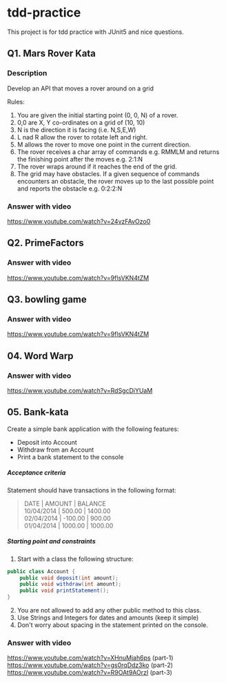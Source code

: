 # tdd-practice

This project is for tdd practice with JUnit5 and nice questions.

## Q1. Mars Rover Kata
### Description
Develop an API that moves a rover around on a grid

Rules:

1. You are given the initial starting point (0, 0, N) of a rover.
2. 0,0 are X, Y co-ordinates on a grid of (10, 10)
3. N is the direction it is facing (i.e. N,S,E,W)
4. L nad R allow the rover to rotate left and right.
5. M allows the rover to move one point in the current direction.
6. The rover receives a char array of commands e.g. RMMLM and returns the finishing point after the moves e.g. 2:1:N
7. The rover wraps around if it reaches the end of the grid.
8. The grid may have obstacles. If a given sequence of commands encounters an obstacle, the rover moves up to the last possible point and reports the obstacle e.g. 0:2:2:N

### Answer with video
https://www.youtube.com/watch?v=24vzFAvOzo0

## Q2. PrimeFactors
### Answer with video
https://www.youtube.com/watch?v=9flsVKN4tZM

## Q3. bowling game
### Answer with video
https://www.youtube.com/watch?v=9flsVKN4tZM

## 04. Word Warp
### Answer with video
https://www.youtube.com/watch?v=RdSgcDiYUaM

## 05. Bank-kata
Create a simple bank application with the following features:

- Deposit into Account
- Withdraw from an Account
- Print a bank statement to the console

##### Acceptance criteria
Statement should have transactions in the following format:
> DATE | AMOUNT | BALANCE   
10/04/2014 | 500.00 | 1400.00   
02/04/2014 | -100.00 | 900.00  
01/04/2014 | 1000.00 | 1000.00

##### Starting point and constraints
1. Start with a class the following structure:
```java
public class Account {
    public void deposit(int amount);
    public void withdraw(int amount);
    public void printStatement();
}
```
2. You are not allowed to add any other public method to this class.
3. Use Strings and Integers for dates and amounts (keep it simple)
4. Don't worry about spacing in the statement printed on the console.

### Answer with video
https://www.youtube.com/watch?v=XHnuMjah6ps (part-1)
https://www.youtube.com/watch?v=gs0rqDdz3ko (part-2)
https://www.youtube.com/watch?v=R9OAt9AOrzI (part-3)
